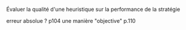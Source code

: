 Évaluer la qualité d'une heuristique sur la performance de la stratégie

erreur absolue ? p104
une manière "objective"  p.110